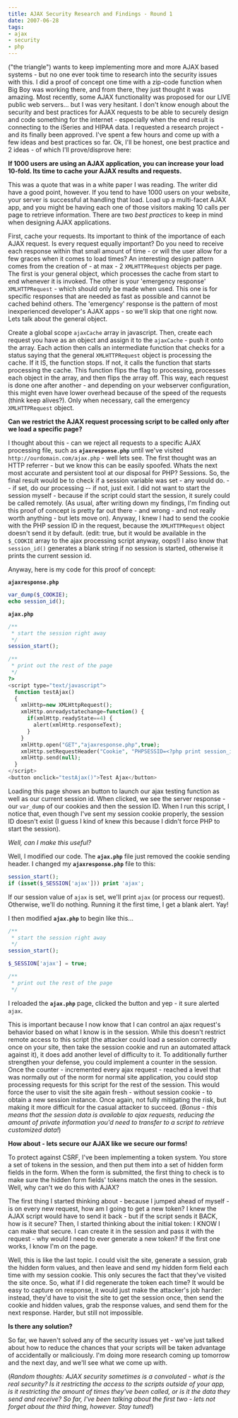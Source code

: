 ```yaml
---
title: AJAX Security Research and Findings - Round 1
date: 2007-06-28
tags:
- ajax
- security
- php
---
```

("the triangle") wants to keep implementing more and more AJAX based systems - but no one ever took time to research into the security issues with this.  I did a proof of concept one time with a zip-code function when Big Boy was working there, and from there, they just thought it was amazing.  Most recently, some AJAX functionality was proposed for our LIVE public web servers... but I was very hesitant.  I don't know enough about the security and best practices for AJAX requests to be able to securely design and code something for the internet - especially when the end result is connecting to the iSeries and HIPAA data.  I requested a research project - and its finally been approved.  I've spent a few hours and come up with a few ideas and best practices so far.  Ok, I'll be honest, one best practice and 2 ideas - of which I'll prove/disprove here:

<!--more-->

**If 1000 users are using an AJAX application, you can increase your load 10-fold.  Its time to cache your AJAX results and requests.**

This was a quote that was in a white paper I was reading.  The writer did have a good point, however.  If you tend to have 1000 users on your website, your server is successful at handling that load.  Load up  a multi-facet AJAX app, and you might be having each one of those visitors making 10 calls per page to retrieve information.  There are two _best practices_ to keep in mind when designing AJAX applications.

First, cache your requests.  Its important to think of the importance of each AJAX request.  Is every request equally important?  Do you need to receive each response within that small amount of time - or will the user allow for a few graces when it comes to load times?  An interesting design pattern comes from the creation of - at max - 2 `XMLHTTPRequest` objects per page.  The first is your general object, which processes the cache from start to end whenever it is invoked.  The other is your 'emergency response' `XMLHTTPRequest` - which should only be made when used.  This one is for specific responses that are needed as fast as possible and cannot be cached behind others.  The 'emergency' response is the pattern of most inexperienced developer's AJAX apps - so we'll skip that one right now.  Lets talk about the general object.

Create a global scope `ajaxCache` array in javascript.  Then, create each request you have as an object and assign it to the `ajaxCache` - push it onto the array.  Each action then calls an intermediate function that checks for a status saying that the general `XMLHTTPRequest` object is processing the cache.  If it IS, the function stops.  If not, it calls the function that starts processing the cache.  This function flips the flag to processing, processes each object in the array, and then flips the array off.  This way, each request is done one after another - and depending on your webserver configuration, this might even have lower overhead because of the speed of the requests (think keep alives?).  Only when necessary, call the emergency `XMLHTTPRequest` object.

**Can we restrict the AJAX request processing script to be called only after we load a specific page?**

I thought about this - can we reject all requests to a specific AJAX processing file, such as **`ajaxresponse.php`** until we've visited `http://ourdomain.com/ajax.php` - well lets see.  The first thought was an HTTP referrer - but we know this can be easily spoofed.  Whats the next most accurate and persistent tool at our disposal for PHP?  Sessions.  So, the final result would be to check if a session variable was set - any would do.  -- if set, do our processing -- if not, just exit.  I did not want to start the session myself - because if the script could start the session, it surely could be called remotely.  (As usual, after writing down my findings, I'm finding out this proof of concept is pretty far out there - and wrong - and not really worth anything - but lets move on).  Anyway, I knew I had to send the cookie with the PHP session ID in the request, because the `XMLHTTPRequest` object doesn't send it by default.  (edit: true, but it would be available in the `$_COOKIE` array to the ajax processing script anyway, oops!)  I also know that `session_id()` generates a blank string if no session is started, otherwise it prints the current session id.

Anyway, here is my code for this proof of concept:

**`ajaxresponse.php`**
```php
var_dump($_COOKIE);
echo session_id();
```

**`ajax.php`**
```php
/**
 * start the session right away
 */
session_start();

/**
 * print out the rest of the page
 */
?>
<script type="text/javascript">
  function testAjax()
  {
    xmlHttp=new XMLHttpRequest();
    xmlHttp.onreadystatechange=function() {
      if(xmlHttp.readyState==4) {
        alert(xmlHttp.responseText);
      }
    }
    xmlHttp.open("GET","ajaxresponse.php",true);
    xmlHttp.setRequestHeader("Cookie", "PHPSESSID=<?php print session_id(); ?>");
    xmlHttp.send(null);
  }
</script>
<button onclick="testAjax()">Test Ajax</button>
```

Loading this page shows an button to launch our ajax testing function as well as our current session id.  When clicked, we see the server response - our `var_dump` of our cookies and then the session ID.  When I run this script, I notice that, even though I've sent my session cookie properly, the session ID doesn't exist (I guess I kind of knew this because I didn't force PHP to start the session).

_Well, can I make this useful?_

Well, I modified our code.  The **`ajax.php`** file just removed the cookie sending header.  I changed my **`ajaxresponse.php`** file to this:

```php
session_start();
if (isset($_SESSION['ajax'])) print 'ajax';
```

If our session value of `ajax` is set, we'll print `ajax` (or process our request).  Otherwise, we'll do nothing.  Running it the first time, I get a blank alert.  Yay!

I then modified **`ajax.php`** to begin like this...

```php
/**
 * start the session right away
 */
session_start();

$_SESSION['ajax'] = true;

/**
 * print out the rest of the page
 */
```

I reloaded the **`ajax.php`** page, clicked the button and yep - it sure alerted `ajax`.

This is important because I now know that I can control an ajax request's behavior based on what I know is in the session.  While this doesn't restrict remote access to this script (the attacker could load a session correctly once on your site, then take the session cookie and run an automated attack against it), it does add another level of difficulty to it.  To additionally further strengthen your defense, you could implement a counter in the session.  Once the counter - incremented every ajax request - reached a level that was normally out of the norm for normal site application, you could stop processing requests for this script for the rest of the session.  This would force the user to visit the site again fresh - without session cookie - to obtain a new session instance.  Once again, not fully mitigating the risk, but making it more difficult for the casual attacker to succeed.  (_Bonus - this means that the session data is available to ajax requests, reducing the amount of private information you'd need to transfer to a script to retrieve customized data!_)

**How about - lets secure our AJAX like we secure our forms!**

To protect against CSRF, I've been implementing a token system.  You store a set of tokens in the session, and then put them into a set of hidden form fields in the form.  When the form is submitted, the first thing to check is to make sure the hidden form fields' tokens match the ones in the session.  Well, why can't we do this with AJAX?

The first thing I started thinking about - because I jumped ahead of myself - is on every new request, how am I going to get a new token?  I knew the AJAX script would have to send it back - but if the script sends it BACK, how is it secure?  Then, I started thinking about the initial token: I KNOW I can make that secure.  I can create it in the session and pass it with the request - why would I need to ever generate a new token?  If the first one works, I know I'm on the page.

Well, this is like the last topic.  I could visit the site, generate a session, grab the hidden form values, and then leave and send my hidden form field each time with my session cookie.  This only secures the fact that they've visited the site once.  So, what if I did regenerate the token each time?  It would be easy to capture on response, it would just make the attacker's job harder: instead, they'd have to visit the site to get the session once, then send the cookie and hidden values, grab the response values, and send them for the next response.   Harder, but still not impossible.

**Is there any solution?**

So far, we haven't solved any of the security issues yet - we've just talked about how to reduce the chances that your scripts will be taken advantage of accidentally or maliciously.  I'm doing more research coming up tomorrow and the next day, and we'll see what we come up with.

(_Random thoughts:  AJAX security sometimes is a convoluted - what is the real security? Is it restricting the access to the scripts outside of your app, is it restricting the amount of times they've been called, or is it the data they send and receive?   So far, I've been talking about the first two - lets not forget about the third thing, however.  Stay tuned!_)
